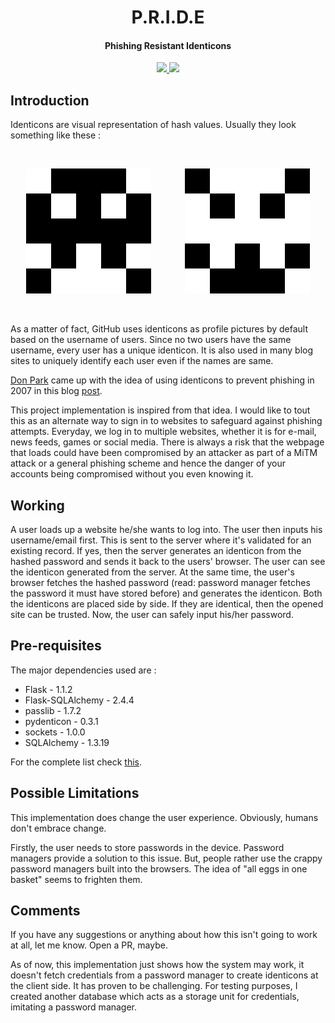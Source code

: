 <h1 align="center">
 <b>P.R.I.D.E</b>
 </h1>
<h4 align="center">
 Phishing Resistant Identicons
 </h4>

<p align="center">
 <a href="https://www.python.org">
  <img src="https://img.shields.io/badge/MADE%20WITH%20-Python-blueviolet">
 </a>
 <a href="https://www.gnu.org/licenses/gpl-3.0">
  <img src="https://img.shields.io/badge/License-GPLv3-brightgreen.svg">
 </a>
</p>

<h2>Introduction</h2>
<p> Identicons are visual representation of hash values. Usually they look something like these :</p><br>

<p align="center">
  <img src="/Assets/sample_identicon_2.png">&emsp; &emsp; &emsp;
  <img src="/Assets/sample_identicon_1.png">
  </p>

<br>
<p> As a matter of fact, GitHub uses identicons as profile pictures by default based on the username of users. Since no two users have the same username, every user has a unique identicon. It is also used in many blog sites to uniquely identify each user even if the names are same.</p>
<p> <a href="https://github.com/donpark">Don Park</a> came up with the idea of using identicons to prevent phishing in 2007 in this blog <a href="https://web.archive.org/web/20080510221519/http://www.docuverse.com/blog/donpark/2007/01/22/identicon-based-anti-phishing-protection">post</a>.
  
<p> This project implementation is inspired from that idea. I would like to tout this as an alternate way to sign in to websites to safeguard against phishing attempts. Everyday, we log in to multiple websites, whether it is for e-mail, news feeds, games or social media. There is always a risk that the webpage that loads could have been compromised by an attacker as part of a MiTM attack or a general phishing scheme and hence the danger of your accounts being compromised without you even knowing it. </p>

<h2>Working</h2>
<p>A user loads up a website he/she wants to log into. The user then inputs his username/email first. This is sent to the server where it's validated for an existing record. If yes, then the server generates an identicon from the hashed password and sends it back to the users' browser. The user can see the identicon generated from the server. At the same time, the user's browser fetches the hashed password (read: password manager fetches the password it must have stored before) and generates the identicon. Both the identicons are placed side by side. If they are identical, then the opened site can be trusted. Now, the user can safely input his/her password.  
  
<h2>Pre-requisites</h2>
 <p>The major dependencies used are :
<ul type="disc">
  <li>Flask - 1.1.2</li>
  <li>Flask-SQLAlchemy - 2.4.4</li>
  <li>passlib - 1.7.2</li>
  <li>pydenticon - 0.3.1</li>
  <li>sockets - 1.0.0</li>
  <li>SQLAlchemy - 1.3.19</li>
  </ul>
  
  For the complete list check <a href="requirements.txt">this</a>.</p>

<h2>Possible Limitations</h2>
 <p>This implementation does change the user experience. Obviously, humans don't embrace change.</p>
 <p>Firstly, the user needs to store passwords in the device. Password managers provide a solution to this issue. But, people rather use the crappy password managers built into the browsers. The idea of "all eggs in one basket" seems to frighten them.
</p>
  
   
<h2>Comments</h2> 
<p> If you have any suggestions or anything about how this isn't going to work at all, let me know. Open a PR, maybe.</p>
<p> As of now, this implementation just shows how the system may work, it doesn't fetch credentials from a password manager to create identicons at the client side. It has proven to be challenging. For testing purposes, I created another database which acts as a storage unit for credentials, imitating a password manager.</p>


